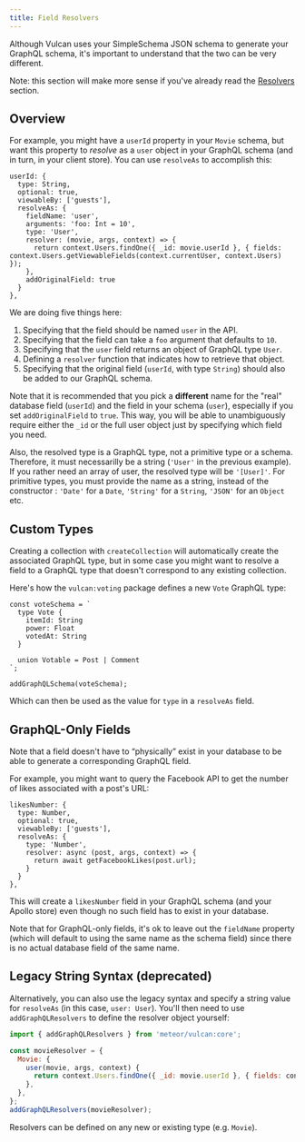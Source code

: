 ```yaml
---
title: Field Resolvers
---
```


Although Vulcan uses your SimpleSchema JSON schema to generate your GraphQL schema, it's important to understand that the two can be very different. 

Note: this section will make more sense if you've already read the [Resolvers](/resolvers.html) section.

## Overview

For example, you might have a `userId` property in your `Movie` schema, but want this property to *resolve* as a `user` object in your GraphQL schema (and in turn, in your client store). You can use `resolveAs` to accomplish this:

```
userId: {
  type: String,
  optional: true,
  viewableBy: ['guests'],
  resolveAs: {
    fieldName: 'user',
    arguments: 'foo: Int = 10',
    type: 'User',
    resolver: (movie, args, context) => {
      return context.Users.findOne({ _id: movie.userId }, { fields: context.Users.getViewableFields(context.currentUser, context.Users) });
    },
    addOriginalField: true
  }
},
```

We are doing five things here:

1. Specifying that the field should be named `user` in the API.
2. Specifying that the field can take a `foo` argument that defaults to `10`.
3. Specifying that the `user` field returns an object of GraphQL type `User`.
4. Defining a `resolver` function that indicates how to retrieve that object.
5. Specifying that the original field (`userId`, with type `String`) should also be added to our GraphQL schema. 

Note that it is recommended that you pick a **different** name for the "real" database field (`userId`) and the field in your schema (`user`), especially if you set `addOriginalField` to `true`. This way, you will be able to unambiguously require either the `_id` or the full user object just by specifying which field you need. 

Also, the resolved type is a GraphQL type, not a primitive type or a schema. Therefore, it must necessarilly be a string (`'User'` in the previous example). If you rather need an array of user, the resolved type will be `'[User]'`. For primitive types, you must provide the name as a string, instead of the constructor : `'Date'` for a `Date`, `'String'` for a `String`, `'JSON'` for an `Object` etc.


## Custom Types

Creating a collection with `createCollection` will automatically create the associated GraphQL type, but in some case you might want to resolve a field to a GraphQL type that doesn't correspond to any existing collection. 

Here's how the `vulcan:voting` package defines a new `Vote` GraphQL type:

```
const voteSchema = `
  type Vote {
    itemId: String
    power: Float
    votedAt: String
  }
  
  union Votable = Post | Comment
`;

addGraphQLSchema(voteSchema);
```

Which can then be used as the value for `type` in a `resolveAs` field. 

## GraphQL-Only Fields

Note that a field doesn't have to “physically” exist in your database to be able to generate a corresponding GraphQL field. 

For example, you might want to query the Facebook API to get the number of likes associated with a post's URL:

```
likesNumber: {
  type: Number,
  optional: true,
  viewableBy: ['guests'],
  resolveAs: {
    type: 'Number',
    resolver: async (post, args, context) => {
      return await getFacebookLikes(post.url);
    }
  }
},
```

This will create a `likesNumber` field in your GraphQL schema (and your Apollo store) even though no such field has to exist in your database. 

Note that for GraphQL-only fields, it's ok to leave out the `fieldName` property (which will default to using the same name as the schema field) since there is no actual database field of the same name. 

## Legacy String Syntax (deprecated)

Alternatively, you can also use the legacy syntax and specify a string value for `resolveAs` (in this case, `user: User`). You'll then need to use `addGraphQLResolvers` to define the resolver object yourself:

```js
import { addGraphQLResolvers } from 'meteor/vulcan:core';

const movieResolver = {
  Movie: {
    user(movie, args, context) {
      return context.Users.findOne({ _id: movie.userId }, { fields: context.getViewableFields(context.currentUser, context.Users) });
    },
  },
};
addGraphQLResolvers(movieResolver);
```

Resolvers can be defined on any new or existing type (e.g. `Movie`).
